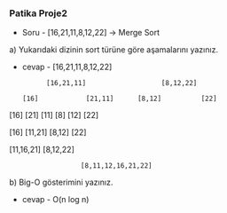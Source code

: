 ### Patika Proje2
- Soru - 
[16,21,11,8,12,22] -> Merge Sort

a) Yukarıdaki dizinin sort türüne göre aşamalarını yazınız.
- cevap -
                      [16,21,11,8,12,22]
  
            [16,21,11]                   [8,12,22]
  
      [16]            [21,11]      [8,12]          [22]
  
[16]       [21]     [11]         [8]      [12]            [22]

[16]          [11,21]               [8,12]                [22]  

  [11,16,21]                                  [8,12,22]

                      [8,11,12,16,21,22]

b) Big-O gösterimini yazınız.
- cevap -
O(n log n) 

